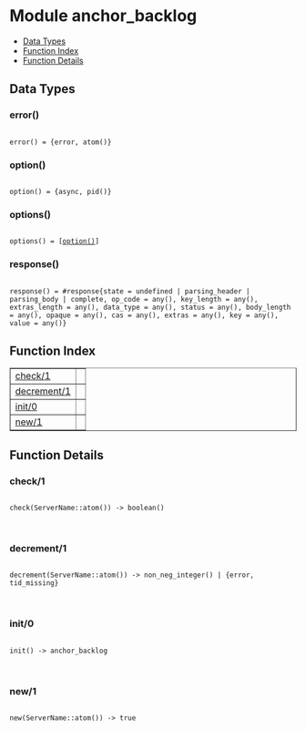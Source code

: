 

# Module anchor_backlog #
* [Data Types](#types)
* [Function Index](#index)
* [Function Details](#functions)

<a name="types"></a>

## Data Types ##




### <a name="type-error">error()</a> ###


<pre><code>
error() = {error, atom()}
</code></pre>




### <a name="type-option">option()</a> ###


<pre><code>
option() = {async, pid()}
</code></pre>




### <a name="type-options">options()</a> ###


<pre><code>
options() = [<a href="#type-option">option()</a>]
</code></pre>




### <a name="type-response">response()</a> ###


<pre><code>
response() = #response{state = undefined | parsing_header | parsing_body | complete, op_code = any(), key_length = any(), extras_length = any(), data_type = any(), status = any(), body_length = any(), opaque = any(), cas = any(), extras = any(), key = any(), value = any()}
</code></pre>

<a name="index"></a>

## Function Index ##


<table width="100%" border="1" cellspacing="0" cellpadding="2" summary="function index"><tr><td valign="top"><a href="#check-1">check/1</a></td><td></td></tr><tr><td valign="top"><a href="#decrement-1">decrement/1</a></td><td></td></tr><tr><td valign="top"><a href="#init-0">init/0</a></td><td></td></tr><tr><td valign="top"><a href="#new-1">new/1</a></td><td></td></tr></table>


<a name="functions"></a>

## Function Details ##

<a name="check-1"></a>

### check/1 ###

<pre><code>
check(ServerName::atom()) -&gt; boolean()
</code></pre>
<br />

<a name="decrement-1"></a>

### decrement/1 ###

<pre><code>
decrement(ServerName::atom()) -&gt; non_neg_integer() | {error, tid_missing}
</code></pre>
<br />

<a name="init-0"></a>

### init/0 ###

<pre><code>
init() -&gt; anchor_backlog
</code></pre>
<br />

<a name="new-1"></a>

### new/1 ###

<pre><code>
new(ServerName::atom()) -&gt; true
</code></pre>
<br />

